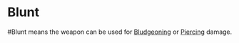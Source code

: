 ---
---

# Blunt

\#Blunt means the weapon can be used for [Bludgeoning](../../../../../Damage%20Types/Bludgeoning.md) or [Piercing](../../../../../Damage%20Types/Piercing.md) damage.
